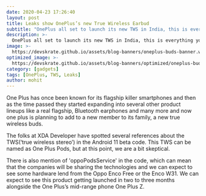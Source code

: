 ```yaml
---
date: 2020-04-23 17:26:40
layout: post
title: Leaks show OnePlus’s new True Wireless Earbud
subtitle: "OnePlus all set to launch its new TWS in India, this is everything you need to knowe"
description: >-
  OnePlus all set to launch its new TWS in India, this is everything you need to know
image: >-
  https://devskrate.github.io/assets/blog-banners/oneplus-buds-banner.webp
optimized_image: >-
  https://devskrate.github.io/assets/blog-banners/optimized/oneplus-buds-banner.webp
category: [gadgets]
tags: [OnePlus, TWS, Leaks]
author: mohit
---
```


One Plus has once been known for its flagship killer smartphones and then as the time passed they started expanding into several other product lineups like a real flagship, Bluetooth earphones and many more and now one plus is planning to add to a new member to its family, a new true wireless buds.

The folks at XDA Developer have spotted several references about the TWS(‘true wireless stereo’) in the Android 11 beta code. This TWS can be named as One Plus Pods, but at this point, we are a bit skeptical.

There is also mention of 'oppoPodsService' in the code, which can mean that the companies will be sharing the technologies and we can expect to see some hardware lend from the Oppo Enco Free or the Enco W31. We can expect to see this product getting launched in two to three months alongside the One Plus’s mid-range phone One Plus Z.
